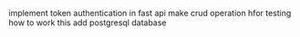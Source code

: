 implement token authentication in fast api
make crud operation hfor testing how to work this
add postgresql database
